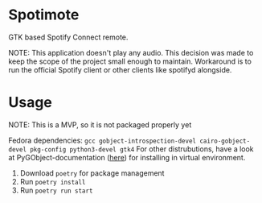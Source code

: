 # Spotimote

GTK based Spotify Connect remote.

NOTE: This application doesn't play any audio. This decision was made to keep the scope of the project small enough to maintain. Workaround is to run the official Spotify client or other clients like spotifyd alongside.

# Usage

NOTE: This is a MVP, so it is not packaged properly yet

Fedora dependencies: `gcc gobject-introspection-devel cairo-gobject-devel pkg-config python3-devel gtk4`
For other distrubutions, have a look at PyGObject-documentation ([here](https://gnome.pages.gitlab.gnome.org/pygobject/getting_started.html#fedora-getting-started)) for installing in virtual environment.

1. Download `poetry` for package management
2. Run `poetry install`
3. Run `poetry run start`



